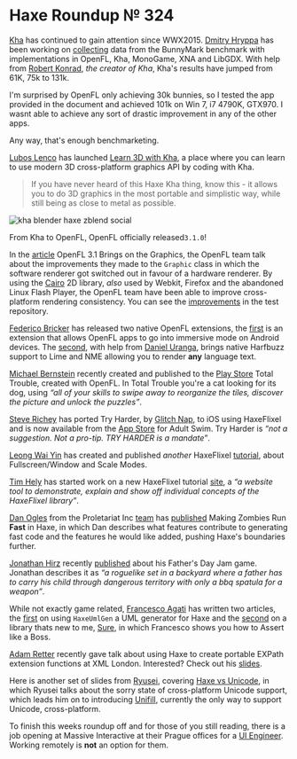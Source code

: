 [_template]: ../templates/roundup.html
[date]: / "2015-06-13 10:43:00"
[modified]: / "2015-06-18 12:11:00"
[published]: / "2015-06-18 12:30:00"
[“”]: a ""
# Haxe Roundup № 324

[Kha][l1] has continued to gain attention since WWX2015. [Dmitry Hryppa][tw1]
has been working on [collecting][l2] data from the BunnyMark benchmark with
implementations in OpenFL, Kha, MonoGame, XNA and LibGDX. With help from 
[Robert Konrad][tw2], _the creator of Kha_, Kha's results have jumped from 
61K, 75k to 131k.

I'm surprised by OpenFL only achieving 30k bunnies, so I tested
the app provided in the document and achieved 101k on Win 7, i7 4790K, GTX970. I wasnt
able to achieve any sort of drastic improvement in any of the other apps.

Any way, that's enough benchmarketing.

[Lubos Lenco][tw3] has launched [Learn 3D with Kha][l3], a place where you can learn
to use modern 3D cross-platform graphics API by coding with Kha.

> If you have never heard of this Haxe Kha thing, know this - 
it allows you to do 3D graphics in the most portable and simplistic way, 
while still being as close to metal as possible.

![kha blender haxe zblend social](/img/324/zblend.png "Whee! A minimalistic 3D game built with ZBlend (Kha + Blender) coming soon by @luboslenco")

From Kha to OpenFL, OpenFL officially released`3.1.0`! 

In the [article][l4] OpenFL 3.1 Brings on the Graphics, the OpenFL team talk about
the improvements they made to the `Graphic` class in which the software renderer got switched out in favour of a hardware renderer. By using the [Cairo][l5] 2D library,
_also_ used by Webkit, Firefox and the abandoned Linux Flash Player, the OpenFL 
team have been able to improve cross-platform rendering consistency. You can see the 
[improvements][l6] in the test repository.

[Federico Bricker][tw4] has released two native OpenFL extensions, the [first][l7]
is an extension that allows OpenFL apps to go into immersive mode on Android devices.
The [second][l8], with help from [Daniel Uranga][gh1], brings native Harfbuzz support
to Lime and NME allowing you to render **any** language text.

[Michael Bernstein][gh2] recently created and published to the [Play Store][l10]
Total Trouble, created with OpenFL. In Total Trouble you're a cat looking for its
dog, using _“all of your skills to swipe away to reorganize the tiles, discover 
the picture and unlock the puzzles”_.

[Steve Richey][tw5] has ported Try Harder, by [Glitch Nap][tw6], to iOS using
HaxeFlixel and is now available from the [App Store][l9] for Adult Swim. Try Harder
is _“not a suggestion. Not a pro-tip. TRY HARDER is a mandate”_.

[Leong Wai Yin][tw7] has created and published _another_ HaxeFlixel [tutorial][l11],
about Fullscreen/Window and Scale Modes.

[Tim Hely][tw8] has started work on a new HaxeFlixel tutorial [site][l12], a 
_“a website tool to demonstrate, explain and show off individual concepts of the 
HaxeFlixel library”_.

[Dan Ogles][tw10] from the Proletariat Inc [team][tw11] has [published][l16]
Making Zombies Run **Fast** in Haxe, in which Dan describes what features
contribute to generating fast code and the features he would like added,
pushing Haxe's boundaries further.

[Jonathan Hirz][tw12] recently [published][l17] about his Father's Day Jam
game. Jonathan describes it as _“a roguelike set in a 
backyard where a father has to carry his child through dangerous territory 
with only a bbq spatula for a weapon”_.

While not exactly game related, [Francesco Agati][tw9] has written two articles,
the [first][l13] on using `HaxeUmlGen` a UML generator for Haxe and the [second][l14]
on a library thats new to me, [Sure][l15], in which Francesco shows you how to
Assert like a Boss.

[Adam Retter][tw13] recently gave talk about using Haxe to create portable EXPath
extension functions at XML London. Interested? Check out his [slides][l18].

Here is another set of slides from [Ryusei][tw14], covering [Haxe vs Unicode][l19],
in which Ryusei talks about the sorry state of cross-platform Unicode support,
which leads him on to introducing [Unifill][l20], currently the only way to
support Unicode, cross-platform.

To finish this weeks roundup off and for those of you still reading,
there is a job opening at Massive Interactive at their Prague offices for a
[UI Engineer][l21]. Working remotely is **not** an option for them.

[gh2]: https://github.com/mrb1778 "@mrb1778"
[gh1]: https://github.com/DanielUranga "@DanielUranga"

[tw14]: https://twitter.com/mandel59 "@mandel59"
[tw13]: https://twitter.com/adamretter "@adamretter"
[tw12]: https://twitter.com/jonathanhirz "@jonathanhirz"
[tw11]: https://twitter.com/proletariat_inc "@proletariat_inc"
[tw10]: https://twitter.com/dogles "@dogles"
[tw9]: https://twitter.com/sa_su_ke "@sa_su_ke"
[tw8]: https://twitter.com/SeiferTim "@SeiferTim"
[tw7]: https://twitter.com/laxa88 "@laxa88"
[tw6]: https://twitter.com/glitchnap "@glitchnap"
[tw5]: https://twitter.com/thesteverichey "@thesteverichey"
[tw4]: https://twitter.com/fbricker "@fbricker"
[tw3]: https://twitter.com/luboslenco "@luboslenco"
[tw2]: https://twitter.com/robdangerous "@robdangerous"
[tw1]: https://twitter.com/dmitryhryppa "@dmitryhryppa"

[l21]: https://twitter.com/jozefchutka/status/609329495972147200 "Massive Interactive Prague Job"
[l20]: https://github.com/mandel59/unifill "Haxe Unicode Support on GitHub"
[l19]: http://www.slideshare.net/ryuseimandel59/haxe-vs-unicode-english "Haxe vs Unicode Slides"
[l18]: http://slides.com/adamretter/portable-expath-extension-functions#/ "Portable EXPath Extension Functions with Haxe"
[l17]: http://jonathanhirz.com/fathersdayjam-roguelike/ "Fathers Day Jam - Rogue like"
[l16]: http://proletariat.com/blog/2015/06/11/making-zombies-run-fast-haxe/ "Making Zombies Run FAST in Haxe"
[l15]: https://github.com/nadako/sure "Sure on GitHub"
[l14]: https://medium.com/@sa_su_ke/sure-assert-like-a-boss-1747b244e7a1 "Sure - Assert like a Boss"
[l13]: https://medium.com/@sa_su_ke/haxeumlgen-uml-generator-fox-haxe-d552dca7c681 "UML Generator for Haxe"
[l12]: https://github.com/SeiferTim/haxeflixel-mechanics "HaxeFlixel Mechanics on GitHub"
[l11]: http://coinflipstudios.com/devblog/?p=418 "HaxeFlixel tutorial = Fullscreen / Window & Scale Modes"
[l10]: https://play.google.com/store/apps/details?id=com.nachofries.totaltrouble "Total Trouble on the Google Play Store"
[l9]: https://itunes.apple.com/app/id963759536 "Try Harder by Adult Swim"
[l8]: https://github.com/DanielUranga/extension-harfbuzz "Harfbuzz for OpenFL on GitHub"
[l7]: https://github.com/fbricker/extension-android-immersive "OpenFL Immersive Mode for Android on GitHub"
[l6]: https://github.com/tocsick/openfl-test-graphics "OpenFL Graphic Tests on GitHub"
[l5]: http://cairographics.org/ "Cairo Graphics - 2D Graphics Library"
[l4]: http://www.openfl.org/blog/2015/06/08/openfl-3-1-brings-on-the-graphics/ "OpenFL 3.1 Brings on the Graphics"
[l3]: http://luboslenco.com/kha3d/ "Learn 3D with Kha"
[l2]: https://docs.google.com/document/d/1I8RcCnyysk_00tYNhOIRTHIWK5NOew2ghVPoa6xs758/edit "Game Framework BunnyMark FPS comparision"
[l1]: http://tech.ktxsoftware.com/ "Kha Framework"